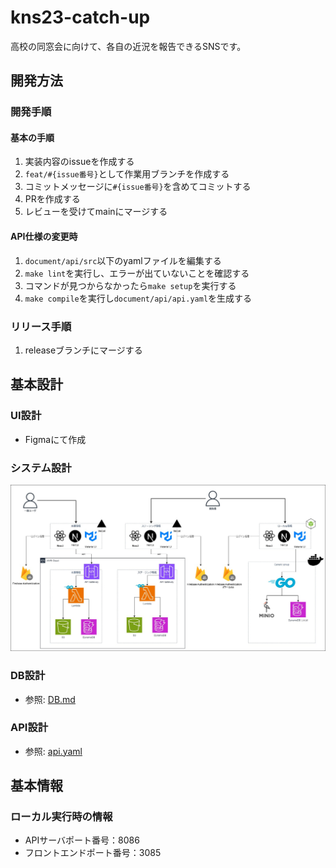 # kns23-catch-up
高校の同窓会に向けて、各自の近況を報告できるSNSです。

## 開発方法
### 開発手順
#### 基本の手順
1. 実装内容のissueを作成する
2. `feat/#{issue番号}`として作業用ブランチを作成する
3. コミットメッセージに`#{issue番号}`を含めてコミットする
4. PRを作成する
5. レビューを受けてmainにマージする

#### API仕様の変更時
1. `document/api/src`以下のyamlファイルを編集する
2. `make lint`を実行し、エラーが出ていないことを確認する
3. コマンドが見つからなかったら`make setup`を実行する
4. `make compile`を実行し`document/api/api.yaml`を生成する

### リリース手順
1. releaseブランチにマージする

## 基本設計
### UI設計
- Figmaにて作成

### システム設計
![システム構成:2024/01/09](./document/images/system-architecture.jpg)

### DB設計
- 参照: [DB.md](./document/DB.md)

### API設計
- 参照: [api.yaml](./document/api/api.yaml)

## 基本情報
### ローカル実行時の情報
- APIサーバポート番号：8086
- フロントエンドポート番号：3085
